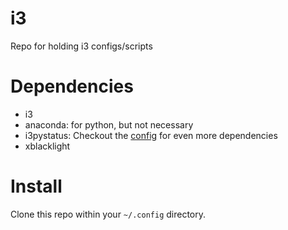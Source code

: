 # i3
Repo for holding i3 configs/scripts

# Dependencies
  * i3
  * anaconda: for python, but not necessary
  * i3pystatus: Checkout the [config](i3statusbar.py) for even more dependencies
  * xblacklight
  
# Install

Clone this repo within your `~/.config` directory.
